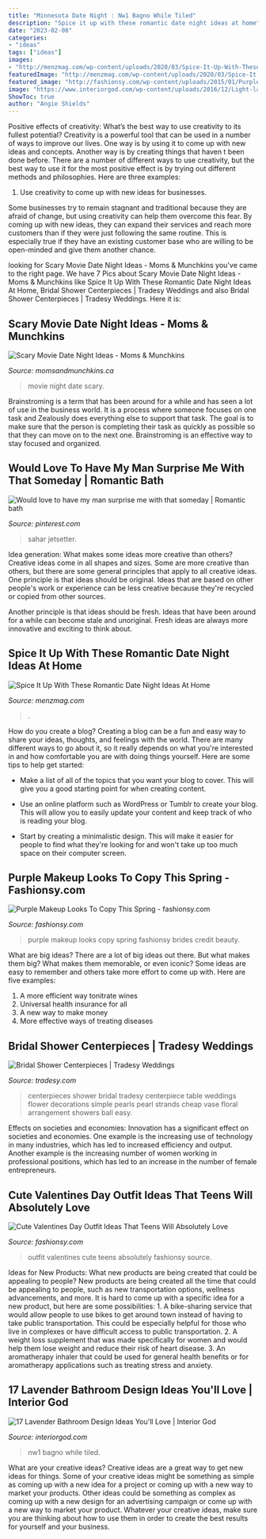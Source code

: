 ```yaml
---
title: "Minnesota Date Night : Nw1 Bagno While Tiled"
description: "Spice it up with these romantic date night ideas at home"
date: "2023-02-08"
categories:
- "ideas"
tags: ["ideas"]
images:
- "http://menzmag.com/wp-content/uploads/2020/03/Spice-It-Up-With-These-Romantic-Date-Night-Ideas-At-Home.jpg"
featuredImage: "http://menzmag.com/wp-content/uploads/2020/03/Spice-It-Up-With-These-Romantic-Date-Night-Ideas-At-Home.jpg"
featured_image: "http://fashionsy.com/wp-content/uploads/2015/01/Purple-5.jpg"
image: "https://www.interiorgod.com/wp-content/uploads/2016/12/Light-lavender-bathroom.jpg"
ShowToc: true
author: "Angie Shields"
---
```



Positive effects of creativity: What’s the best way to use creativity to its fullest potential?
Creativity is a powerful tool that can be used in a number of ways to improve our lives. One way is by using it to come up with new ideas and concepts. Another way is by creating things that haven t been done before. There are a number of different ways to use creativity, but the best way to use it for the most positive effect is by trying out different methods and philosophies. Here are three examples:
1. Use creativity to come up with new ideas for businesses.

Some businesses try to remain stagnant and traditional because they are afraid of change, but using creativity can help them overcome this fear. By coming up with new ideas, they can expand their services and reach more customers than if they were just following the same routine. This is especially true if they have an existing customer base who are willing to be open-minded and give them another chance.

	

		
looking for Scary Movie Date Night Ideas - Moms &amp; Munchkins you've came to the right page. We have 7 Pics about Scary Movie Date Night Ideas - Moms &amp; Munchkins like Spice It Up With These Romantic Date Night Ideas At Home, Bridal Shower Centerpieces | Tradesy Weddings and also Bridal Shower Centerpieces | Tradesy Weddings. Here it is:
		
    
## Scary Movie Date Night Ideas - Moms &amp; Munchkins

<img loading=lazy src="https://www.momsandmunchkins.ca/wp-content/uploads/2015/03/scary-movie-date-night-printables-2.jpg" onerror="this.onerror=null;this.src='https://tse4.mm.bing.net/th?id=OIP.t9C_p76WtvEDps5HAfCITwHaKZ&amp;pid=15.1';" alt="Scary Movie Date Night Ideas - Moms &amp; Munchkins">

_Source: momsandmunchkins.ca_

>movie night date scary. 

	

Brainstroming is a term that has been around for a while and has seen a lot of use in the business world. It is a process where someone focuses on one task and Zealously does everything else to support that task. The goal is to make sure that the person is completing their task as quickly as possible so that they can move on to the next one. Brainstroming is an effective way to stay focused and organized.

    
## Would Love To Have My Man Surprise Me With That Someday | Romantic Bath

<img loading=lazy src="https://i.pinimg.com/736x/13/bc/cb/13bccbce860cbd101ba73c6e16b2379b--romantic-bathtubs-romantic-bathrooms.jpg" onerror="this.onerror=null;this.src='https://tse4.mm.bing.net/th?id=OIP.noF2Bgd-LHNad7NtVTI7pgHaHa&amp;pid=15.1';" alt="Would love to have my man surprise me with that someday | Romantic bath">

_Source: pinterest.com_

>sahar jetsetter. 

	

Idea generation: What makes some ideas more creative than others?
Creative ideas come in all shapes and sizes. Some are more creative than others, but there are some general principles that apply to all creative ideas.
One principle is that ideas should be original. Ideas that are based on other people's work or experience can be less creative because they're recycled or copied from other sources.

Another principle is that ideas should be fresh. Ideas that have been around for a while can become stale and unoriginal. Fresh ideas are always more innovative and exciting to think about.

    
## Spice It Up With These Romantic Date Night Ideas At Home

<img loading=lazy src="http://menzmag.com/wp-content/uploads/2020/03/Spice-It-Up-With-These-Romantic-Date-Night-Ideas-At-Home.jpg" onerror="this.onerror=null;this.src='https://tse2.mm.bing.net/th?id=OIP.qbTeZcjBngAGXu_0U-gQVQHaDt&amp;pid=15.1';" alt="Spice It Up With These Romantic Date Night Ideas At Home">

_Source: menzmag.com_

>. 

	

How do you create a blog?
Creating a blog can be a fun and easy way to share your ideas, thoughts, and feelings with the world. There are many different ways to go about it, so it really depends on what you're interested in and how comfortable you are with doing things yourself. Here are some tips to help get started: 
- Make a list of all of the topics that you want your blog to cover. This will give you a good starting point for when creating content.

- Use an online platform such as WordPress or Tumblr to create your blog. This will allow you to easily update your content and keep track of who is reading your blog.

- Start by creating a minimalistic design. This will make it easier for people to find what they're looking for and won't take up too much space on their computer screen.

    
## Purple Makeup Looks To Copy This Spring - Fashionsy.com

<img loading=lazy src="http://fashionsy.com/wp-content/uploads/2015/01/Purple-5.jpg" onerror="this.onerror=null;this.src='https://tse1.mm.bing.net/th?id=OIP.s-aZKwq6iEoKMx5UbvU9KgHaLH&amp;pid=15.1';" alt="Purple Makeup Looks To Copy This Spring - fashionsy.com">

_Source: fashionsy.com_

>purple makeup looks copy spring fashionsy brides credit beauty. 

	

What are big ideas?
There are a lot of big ideas out there. But what makes them big? What makes them memorable, or even iconic? Some ideas are easy to remember and others take more effort to come up with. Here are five examples: 
1. A more efficient way tonitrate wines
2. Universal health insurance for all
3. A new way to make money
4. More effective ways of treating diseases

    
## Bridal Shower Centerpieces | Tradesy Weddings

<img loading=lazy src="https://item2.tradesy.com/images/item/3/weddings/other/other/bridal-shower-centerpieces-75581-6.jpg" onerror="this.onerror=null;this.src='https://tse2.mm.bing.net/th?id=OIP.s_q3crFfe10TcSNNAoA9QwHaJ4&amp;pid=15.1';" alt="Bridal Shower Centerpieces | Tradesy Weddings">

_Source: tradesy.com_

>centerpieces shower bridal tradesy centerpiece table weddings flower decorations simple pearls pearl strands cheap vase floral arrangement showers ball easy. 

	

Effects on societies and economies:
Innovation has a significant effect on societies and economies. One example is the increasing use of technology in many industries, which has led to increased efficiency and output. Another example is the increasing number of women working in professional positions, which has led to an increase in the number of female entrepreneurs.

    
## Cute Valentines Day Outfit Ideas That Teens Will Absolutely Love

<img loading=lazy src="http://fashionsy.com/wp-content/uploads/2018/01/valentines-day-outfit-.jpg" onerror="this.onerror=null;this.src='https://tse4.mm.bing.net/th?id=OIP.EI6XXQ5zoCAmh3YoG_jA2AHaLX&amp;pid=15.1';" alt="Cute Valentines Day Outfit Ideas That Teens Will Absolutely Love">

_Source: fashionsy.com_

>outfit valentines cute teens absolutely fashionsy source. 

	

Ideas for New Products: What new products are being created that could be appealing to people?
New products are being created all the time that could be appealing to people, such as new transportation options, wellness advancements, and more. It is hard to come up with a specific idea for a new product, but here are some possibilities: 1. A bike-sharing service that would allow people to use bikes to get around town instead of having to take public transportation. This could be especially helpful for those who live in complexes or have difficult access to public transportation. 2. A weight loss supplement that was made specifically for women and would help them lose weight and reduce their risk of heart disease. 3. An aromatherapy inhaler that could be used for general health benefits or for aromatherapy applications such as treating stress and anxiety. 
    
## 17 Lavender Bathroom Design Ideas You&#039;ll Love | Interior God

<img loading=lazy src="https://www.interiorgod.com/wp-content/uploads/2016/12/Light-lavender-bathroom.jpg" onerror="this.onerror=null;this.src='https://tse2.mm.bing.net/th?id=OIP.mfgzjqc-_z-huscgRNm3HgHaLH&amp;pid=15.1';" alt="17 Lavender Bathroom Design Ideas You&#039;ll Love | Interior God">

_Source: interiorgod.com_

>nw1 bagno while tiled. 

	

What are your creative ideas?
Creative ideas are a great way to get new ideas for things. Some of your creative ideas might be something as simple as coming up with a new idea for a project or coming up with a new way to market your products. Other ideas could be something as complex as coming up with a new design for an advertising campaign or come up with a new way to market your product. Whatever your creative ideas, make sure you are thinking about how to use them in order to create the best results for yourself and your business.


